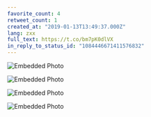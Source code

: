 ```yaml
---
favorite_count: 4
retweet_count: 1
created_at: "2019-01-13T13:49:37.000Z"
lang: zxx
full_text: https://t.co/bm7pK0dlVX
in_reply_to_status_id: "1084446671411576832"
---
```


<div class="gallery gallery-4">

![Embedded Photo](https://twitter-media-coderbyheart.s3.eu-north-1.amazonaws.com/1084447377451290624-Dwy6gvwWsAAVRtD.jpg)

![Embedded Photo](https://twitter-media-coderbyheart.s3.eu-north-1.amazonaws.com/1084447377451290624-Dwy6uiAWkAA_JTC.jpg)

![Embedded Photo](https://twitter-media-coderbyheart.s3.eu-north-1.amazonaws.com/1084447377451290624-Dwy6-GVWwAE4sil.jpg)

![Embedded Photo](https://twitter-media-coderbyheart.s3.eu-north-1.amazonaws.com/1084447377451290624-Dwy7Iq3W0AIKLf_.jpg)

</div>
